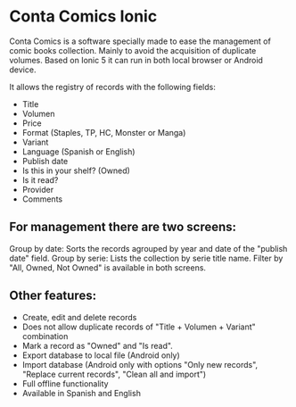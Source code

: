 
# Conta Comics Ionic

Conta Comics is a software specially made to ease the management of comic books collection. Mainly to avoid the acquisition of duplicate volumes.
Based on Ionic 5 it can run in both local browser or Android device.

It allows the registry of records with the following fields:
- Title
- Volumen
- Price
- Format (Staples, TP, HC, Monster or Manga)
- Variant
- Language (Spanish or English)
- Publish date
- Is this in your shelf? (Owned)
- Is it read?
- Provider
- Comments

## For management there are two screens:
Group by date: Sorts the records agrouped by year and date of the "publish date" field.
Group by serie: Lists the collection by serie title name.
Filter by "All, Owned, Not Owned" is available in both screens.

## Other features:
- Create, edit and delete records
- Does not allow duplicate records of "Title + Volumen + Variant" combination
- Mark a record as "Owned" and "Is read".
- Export database to local file (Android only)
- Import database (Android only with options "Only new records", "Replace current records", "Clean all and import")
- Full offline functionality
- Available in Spanish and English
